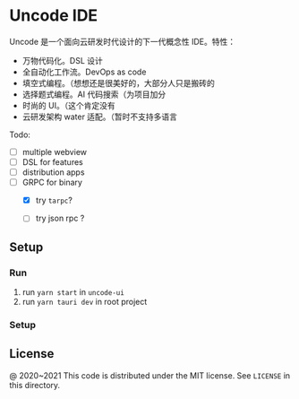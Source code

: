 # Uncode IDE

Uncode 是一个面向云研发时代设计的下一代概念性 IDE。特性：

 - 万物代码化。DSL 设计
 - 全自动化工作流。DevOps as code
 - 填空式编程。（想想还是很美好的，大部分人只是搬砖的
 - 选择题式编程。AI 代码搜索（为项目加分
 - 时尚的 UI。（这个肯定没有
 - 云研发架构 water 适配。（暂时不支持多语言

Todo:

 - [ ] multiple webview
 - [ ] DSL for features
 - [ ] distribution apps
 - [ ] GRPC for binary
    - [x] try `tarpc`?
    - [ ] try json rpc ?


## Setup

### Run

1. run `yarn start` in `uncode-ui`
2. run `yarn tauri dev` in root project

### Setup



License
---

@ 2020~2021 This code is distributed under the MIT license. See `LICENSE` in this directory.
